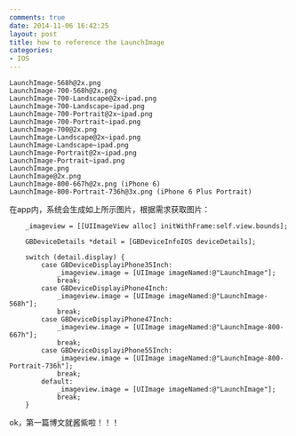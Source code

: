 ```yaml
---
comments: true
date: 2014-11-06 16:42:25
layout: post
title: how to reference the LaunchImage
categories:
- IOS
---
```


    LaunchImage-568h@2x.png  
    LaunchImage-700-568h@2x.png  
    LaunchImage-700-Landscape@2x~ipad.png  
    LaunchImage-700-Landscape~ipad.png  
    LaunchImage-700-Portrait@2x~ipad.png  
    LaunchImage-700-Portrait~ipad.png  
    LaunchImage-700@2x.png  
    LaunchImage-Landscape@2x~ipad.png  
    LaunchImage-Landscape~ipad.png  
    LaunchImage-Portrait@2x~ipad.png  
    LaunchImage-Portrait~ipad.png  
    LaunchImage.png  
    LaunchImage@2x.png  
    LaunchImage-800-667h@2x.png (iPhone 6)  
    LaunchImage-800-Portrait-736h@3x.png (iPhone 6 Plus Portrait)  
在app内，系统会生成如上所示图片，根据需求获取图片：
```
    _imageview = [[UIImageView alloc] initWithFrame:self.view.bounds];
    
    GBDeviceDetails *detail = [GBDeviceInfoIOS deviceDetails];
    
    switch (detail.display) {
        case GBDeviceDisplayiPhone35Inch:
            _imageview.image = [UIImage imageNamed:@"LaunchImage"];
            break;
        case GBDeviceDisplayiPhone4Inch:
            _imageview.image = [UIImage imageNamed:@"LaunchImage-568h"];
            break;
        case GBDeviceDisplayiPhone47Inch:
            _imageview.image = [UIImage imageNamed:@"LaunchImage-800-667h"];
            break;
        case GBDeviceDisplayiPhone55Inch:
            _imageview.image = [UIImage imageNamed:@"LaunchImage-800-Portrait-736h"];
            break;
        default:
            _imageview.image = [UIImage imageNamed:@"LaunchImage"];
            break;
    }
```
ok，第一篇博文就酱紫啦！！！